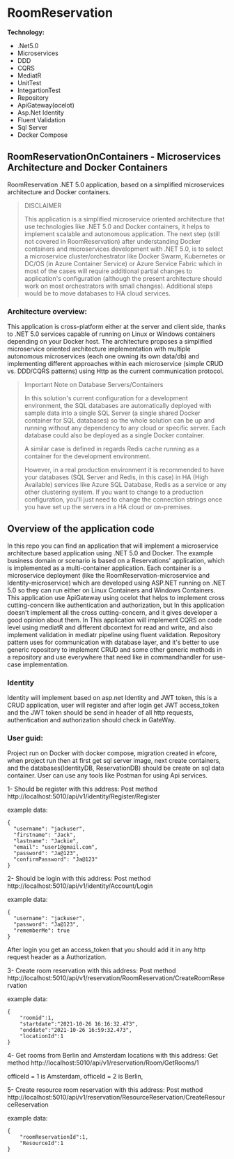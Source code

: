 # RoomReservation
**Technology:**
* .Net5.0
* Microservices
* DDD
* CQRS
* MediatR 
* UnitTest
* IntegartionTest
* Repository
* ApiGateway(ocelot)
* Asp.Net Identity
* Fluent Validation
* Sql Server
* Docker Compose


## RoomReservationOnContainers - Microservices Architecture and Docker Containers 
RoomReservation .NET 5.0 application, based on a simplified microservices architecture and Docker containers.
>DISCLAIMER
>
>This application is a simplified microservice oriented architecture that use technologies like .NET 5.0 and Docker containers, it helps to implement scalable and autonomous application.
The next step (still not covered in RoomReservation) after understanding Docker containers and microservices development with .NET 5.0, is to select a microservice cluster/orchestrator like Docker Swarm, Kubernetes or DC/OS (in Azure Container Service) or Azure Service Fabric which in most of the cases will require additional partial changes to application's configuration (although the present architecture should work on most orchestrators with small changes). Additional steps would be to move databases to HA cloud services.
### Architecture overview: 
This application is cross-platform either at the server and client side, thanks to .NET 5.0 services capable of running on Linux or Windows containers depending on your Docker host. The architecture proposes a simplified microservice oriented architecture implementation with multiple autonomous microservices (each one owning its own data/db) and implementing different approaches within each microservice (simple CRUD vs. DDD/CQRS patterns) using Http as the current communication protocol.

>Important Note on Database Servers/Containers
>
>In this solution's current configuration for a development environment, the SQL databases are automatically deployed with sample data into a single SQL Server  (a single shared Docker container for SQL databases) so the whole solution can be up and running without any dependency to any cloud or specific server. Each database could also be deployed as a single Docker container.
>
>A similar case is defined in regards Redis cache running as a container for the development environment.
>
>However, in a real production environment it is recommended to have your databases (SQL Server and Redis, in this case) in HA (High Available) services like Azure SQL Database, Redis as a service or any other clustering system. If you want to change to a production configuration, you'll just need to change the connection strings once you have set up the servers in a HA cloud or on-premises.

## Overview of the application code
In this repo you can find an application that will implement a microservice architecture based application using .NET 5.0 and Docker.
The example business domain or scenario is based on a Reservations' application, which is implemented as a multi-container application. Each container is a microservice deployment (like the RoomReservation-microservice and Identity-microservice) which are developed using ASP.NET running on .NET 5.0 so they can run either on Linux Containers and Windows Containers.
This application use ApiGateway using ocelot that helps to implement cross cutting-concern like authentication and authorization, but In this application doesn't implement all the cross cutting-concern, and it gives developer a good opinion about them.
In This application will implement CQRS on code level using mediatR and different dbcontext for read and write, and also implement validation in mediatr pipeline using fluent validation.
Repository pattern uses for communication with database layer, and it's better to use generic repository to implement CRUD and some other generic methods in a repository and use everywhere that need like in commandhandler for use-case implementation.

### Identity
Identity will implement based on asp.net Identity and JWT token, this is a CRUD application, user will register and after login get JWT access_token and the JWT token should be send in header of all http requests, authentication and authorization should check in GateWay.



### User guid:

Project run on Docker with docker compose, migration created in efcore, when project run then at first get sql server image, next create containers, and the databases(IdentityDB, ReservationDB) should be create on sql data container.
User can use any tools like Postman for using Api services.

1- Should be register with this address: Post method http://localhost:5010/api/v1/identity/Register/Register

example data:

```
{
  "username": "jackuser",
  "firstname": "Jack",
  "lastname": "Jackie",
  "email": "user1@gmail.com",
  "password": "Ja@123",
  "confirmPassword": "Ja@123"
}
```

2- Should be login with this address: Post method http://localhost:5010/api/v1/identity/Account/Login

example data:

```
{
  "username": "jackuser",
  "password": "Ja@123",
  "rememberMe": true
}
```

After login you get an access_token that you should add it in any http request header as a Authorization.

3- Create room reservation with this address: Post method http://localhost:5010/api/v1/reservation/RoomReservation/CreateRoomReservation

example data:

```
{
    "roomid":1,
    "startdate":"2021-10-26 16:16:32.473",
    "enddate":"2021-10-26 16:59:32.473",
    "locationId":1
}
```

4- Get rooms from Berlin and Amsterdam locations with this address: Get method http://localhost:5010/api/v1/reservation/Room/GetRooms/1

officeId = 1 is Amsterdam,
officeId = 2 is Berlin,



5- Create resource room reservation with this address:  Post method http://localhost:5010/api/v1/reservation/ResourceReservation/CreateResourceReservation

example data:

```
{
    "roomReservationId":1,
    "ResourceId":1
}
```

